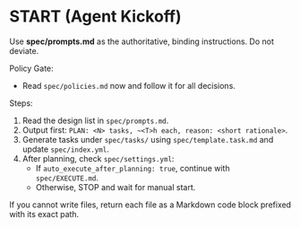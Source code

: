 # START (Agent Kickoff)

Use **spec/prompts.md** as the authoritative, binding instructions. Do not deviate.

Policy Gate:
- Read `spec/policies.md` now and follow it for all decisions.

Steps:
1) Read the design list in `spec/prompts.md`.
2) Output first: `PLAN: <N> tasks, ~<T>h each, reason: <short rationale>`.
3) Generate tasks under `spec/tasks/` using `spec/template.task.md` and update `spec/index.yml`.
4) After planning, check `spec/settings.yml`:
   - If `auto_execute_after_planning: true`, continue with `spec/EXECUTE.md`.
   - Otherwise, STOP and wait for manual start.

If you cannot write files, return each file as a Markdown code block prefixed with its exact path.
